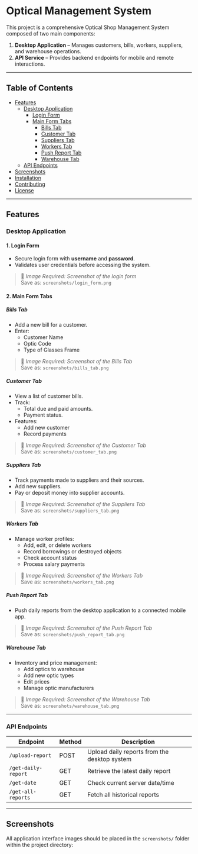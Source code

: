 # Optical Management System

This project is a comprehensive Optical Shop Management System composed of two main components:

1. **Desktop Application** – Manages customers, bills, workers, suppliers, and warehouse operations.
2. **API Service** – Provides backend endpoints for mobile and remote interactions.

---

## Table of Contents

- [Features](#features)
  - [Desktop Application](#desktop-application)
    - [Login Form](#1-login-form)
    - [Main Form Tabs](#2-main-form-tabs)
      - [Bills Tab](#bills-tab)
      - [Customer Tab](#customer-tab)
      - [Suppliers Tab](#suppliers-tab)
      - [Workers Tab](#workers-tab)
      - [Push Report Tab](#push-report-tab)
      - [Warehouse Tab](#warehouse-tab)
  - [API Endpoints](#api-endpoints)
- [Screenshots](#screenshots)
- [Installation](#installation)
- [Contributing](#contributing)
- [License](#license)

---

## Features

### Desktop Application

#### 1. Login Form
- Secure login form with **username** and **password**.
- Validates user credentials before accessing the system.

> 📸 *Image Required: Screenshot of the login form*  
> Save as: `screenshots/login_form.png`

#### 2. Main Form Tabs

##### Bills Tab
- Add a new bill for a customer.
- Enter:
  - Customer Name
  - Optic Code
  - Type of Glasses Frame

> 📸 *Image Required: Screenshot of the Bills Tab*  
> Save as: `screenshots/bills_tab.png`

##### Customer Tab
- View a list of customer bills.
- Track:
  - Total due and paid amounts.
  - Payment status.
- Features:
  - Add new customer
  - Record payments

> 📸 *Image Required: Screenshot of the Customer Tab*  
> Save as: `screenshots/customer_tab.png`

##### Suppliers Tab
- Track payments made to suppliers and their sources.
- Add new suppliers.
- Pay or deposit money into supplier accounts.

> 📸 *Image Required: Screenshot of the Suppliers Tab*  
> Save as: `screenshots/suppliers_tab.png`

##### Workers Tab
- Manage worker profiles:
  - Add, edit, or delete workers
  - Record borrowings or destroyed objects
  - Check account status
  - Process salary payments

> 📸 *Image Required: Screenshot of the Workers Tab*  
> Save as: `screenshots/workers_tab.png`

##### Push Report Tab
- Push daily reports from the desktop application to a connected mobile app.

> 📸 *Image Required: Screenshot of the Push Report Tab*  
> Save as: `screenshots/push_report_tab.png`

##### Warehouse Tab
- Inventory and price management:
  - Add optics to warehouse
  - Add new optic types
  - Edit prices
  - Manage optic manufacturers

> 📸 *Image Required: Screenshot of the Warehouse Tab*  
> Save as: `screenshots/warehouse_tab.png`

---

### API Endpoints

| Endpoint            | Method | Description                                  |
|---------------------|--------|----------------------------------------------|
| `/upload-report`    | POST   | Upload daily reports from the desktop system |
| `/get-daily-report` | GET    | Retrieve the latest daily report             |
| `/get-date`         | GET    | Check current server date/time               |
| `/get-all-reports`  | GET    | Fetch all historical reports                 |

---

## Screenshots

All application interface images should be placed in the `screenshots/` folder within the project directory:

